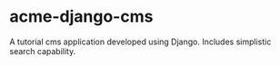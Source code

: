 acme-django-cms
===============

A tutorial cms application developed using Django.  Includes simplistic search capability.